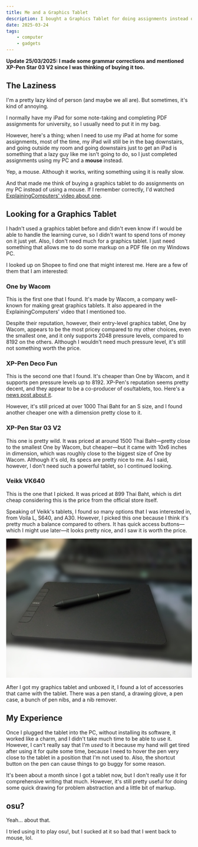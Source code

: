 ```yaml
---
title: Me and a Graphics Tablet
description: I bought a Graphics Tablet for doing assignments instead of using a mouse.
date: 2025-03-24
tags:
    - computer
    - gadgets
---
```


**Update 25/03/2025: I made some grammar corrections and mentioned XP-Pen Star 03 V2 since I was thinking of buying it too.**

## The Laziness

I'm a pretty lazy kind of person (and maybe we all are). But sometimes, it's kind of annoying.

I normally have my iPad for some note-taking and completing PDF assignments for university, so I usually need to put it in my bag.

However, here's a thing; when I need to use my iPad at home for some assignments, most of the time, my iPad will still be in the bag downstairs, and going outside my room and going downstairs just to get an iPad is something that a lazy guy like me isn't going to do, so I just completed assignments using my PC and a **mouse** instead.

Yep, a mouse. Although it works, writing something using it is really slow.

And that made me think of buying a graphics tablet to do assignments on my PC instead of using a mouse. If I remember correctly, I'd watched [ExplainingComputers' video about one](https://www.youtube.com/watch?v=-rvf4TdlkNs).

## Looking for a Graphics Tablet

I hadn't used a graphics tablet before and didn't even know if I would be able to handle the learning curve, so I didn't want to spend tons of money on it just yet. Also, I don't need much for a graphics tablet. I just need something that allows me to do some markup on a PDF file on my Windows PC.

I looked up on Shopee to find one that might interest me. Here are a few of them that I am interested:

### One by Wacom

This is the first one that I found. It's made by Wacom, a company well-known for making great graphics tablets. It also appeared in the ExplainingComputers' video that I mentioned too.

Despite their reputation, however, their entry-level graphics tablet, One by Wacom, appears to be the most pricey compared to my other choices, even the smallest one, and it only supports 2048 pressure levels, compared to 8192 on the others. Although I wouldn't need much pressure level, it's still not something worth the price.

### XP-Pen Deco Fun

This is the second one that I found. It's cheaper than One by Wacom, and it supports pen pressure levels up to 8192. XP-Pen's reputation seems pretty decent, and they appear to be a co-producer of osu!tablets, too. Here's a [news post about it](https://osu.ppy.sh/home/news/2025-02-12-osu-tablets-return).

However, it's still priced at over 1000 Thai Baht for an S size, and I found another cheaper one with a dimension pretty close to it.

### XP-Pen Star 03 V2

This one is pretty wild. It was priced at around 1500 Thai Baht—pretty close to the smallest One by Wacom, but cheaper—but it came with 10x6 inches in dimension, which was roughly close to the biggest size of One by Wacom. Although it's old, its specs are pretty nice to me. As I said, however, I don't need such a powerful tablet, so I continued looking.

### Veikk VK640

This is the one that I picked. It was priced at 899 Thai Baht, which is dirt cheap considering this is the price from the official store itself.

Speaking of Veikk's tablets, I found so many options that I was interested in, from Voila L, S640, and A30. However, I picked this one because I think it's pretty much a balance compared to others. It has quick access buttons—which I might use later—it looks pretty nice, and I saw it is worth the price.

![A photograph of Veikk VK640 Graphics Tablet with its pen on top](./tablet.jpg "A photograph of Veikk VK640")

After I got my graphics tablet and unboxed it, I found a lot of accessories that came with the tablet. There was a pen stand, a drawing glove, a pen case, a bunch of pen nibs, and a nib remover.

## My Experience

Once I plugged the tablet into the PC, without installing its software, it worked like a charm, and I didn't take much time to be able to use it. However, I can't really say that I'm *used* to it because my hand will get tired after using it for quite some time, because I need to hover the pen very close to the tablet in a position that I'm not used to. Also, the shortcut button on the pen can cause things to go buggy for some reason.

It's been about a month since I got a tablet now, but I don't really use it for comprehensive writing that much. However, it's still pretty useful for doing some quick drawing for problem abstraction and a little bit of markup.

## osu?

Yeah... about that.

I tried using it to play osu!, but I sucked at it so bad that I went back to mouse, lol.